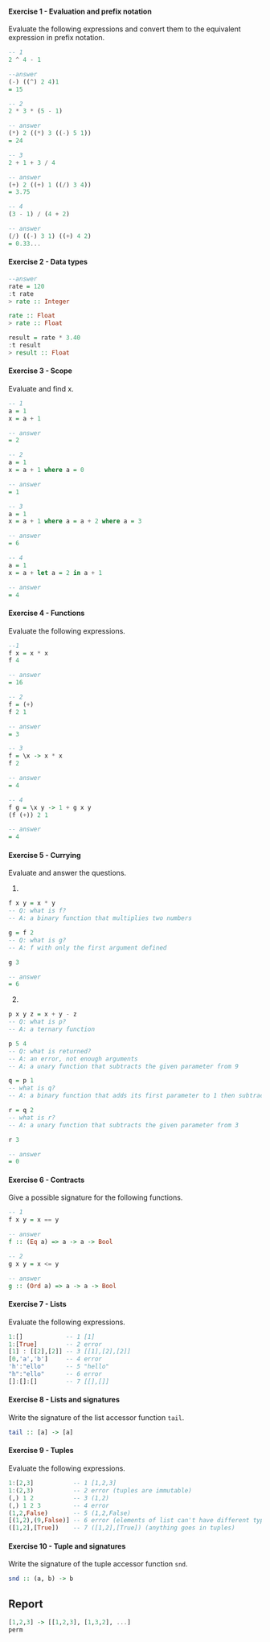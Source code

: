 #### Exercise 1 - Evaluation and prefix notation
Evaluate the following expressions and convert them to the equivalent expression in prefix notation.

```haskell
-- 1
2 ^ 4 - 1

--answer
(-) ((^) 2 4)1
= 15

-- 2
2 * 3 * (5 - 1)

-- answer
(*) 2 ((*) 3 ((-) 5 1))
= 24

-- 3
2 + 1 + 3 / 4

-- answer
(+) 2 ((+) 1 ((/) 3 4))
= 3.75

-- 4
(3 - 1) / (4 + 2)

-- answer
(/) ((-) 3 1) ((+) 4 2)
= 0.33...
```

#### Exercise 2 - Data types
```haskell
--answer
rate = 120
:t rate
> rate :: Integer

rate :: Float
> rate :: Float

result = rate * 3.40
:t result
> result :: Float
```

#### Exercise 3 - Scope
Evaluate and find x.

```haskell
-- 1
a = 1
x = a + 1

-- answer
= 2

-- 2
a = 1
x = a + 1 where a = 0

-- answer
= 1

-- 3
a = 1
x = a + 1 where a = a + 2 where a = 3

-- answer
= 6

-- 4
a = 1
x = a + let a = 2 in a + 1

-- answer
= 4
```

#### Exercise 4 - Functions
Evaluate the following expressions.

```haskell
--1
f x = x * x
f 4

-- answer
= 16

-- 2
f = (+)
f 2 1

-- answer
= 3

-- 3
f = \x -> x * x
f 2

-- answer
= 4

-- 4
f g = \x y -> 1 + g x y
(f (+)) 2 1

-- answer
= 4
```

#### Exercise 5 - Currying
Evaluate and answer the questions.

1.
```haskell
f x y = x * y  
-- Q: what is f? 
-- A: a binary function that multiplies two numbers

g = f 2
-- Q: what is g?
-- A: f with only the first argument defined

g 3

-- answer
= 6
```

2.
```haskell
p x y z = x + y - z 
-- Q: what is p?
-- A: a ternary function

p 5 4
-- Q: what is returned?
-- A: an error, not enough arguments
-- A: a unary function that subtracts the given parameter from 9

q = p 1
-- what is q?
-- A: a binary function that adds its first parameter to 1 then subtract the second parameter

r = q 2
-- what is r?
-- A: a unary function that subtracts the given parameter from 3

r 3

-- answer
= 0
```

#### Exercise 6 - Contracts
Give a possible signature for the following functions.
```haskell
-- 1
f x y = x == y

-- answer
f :: (Eq a) => a -> a -> Bool

-- 2
g x y = x <= y

-- answer
g :: (Ord a) => a -> a -> Bool
```

#### Exercise 7 - Lists
Evaluate the following expressions.
```haskell
1:[]            -- 1 [1]
1:[True]        -- 2 error
[1] : [[2],[2]] -- 3 [[1],[2],[2]]
[0,'a','b']     -- 4 error
'h':"ello"      -- 5 "hello"
"h":"ello"      -- 6 error
[]:[]:[]        -- 7 [[],[]]
```

#### Exercise 8 - Lists and signatures
Write the signature of the list accessor function `tail`.
```haskell
tail :: [a] -> [a]
```

#### Exercise 9 - Tuples
Evaluate the following expressions.
```haskell
1:[2,3]           -- 1 [1,2,3] 
1:(2,3)           -- 2 error (tuples are immutable)
(,) 1 2           -- 3 (1,2)
(,) 1 2 3         -- 4 error
(1,2,False)       -- 5 (1,2,False)
[(1,2),(9,False)] -- 6 error (elements of list can't have different types)
([1,2],[True])    -- 7 ([1,2],[True]) (anything goes in tuples)
```

#### Exercise 10 - Tuple and signatures
Write the signature of the tuple accessor function `snd`.
```haskell
snd :: (a, b) -> b
```

## Report
```haskell
[1,2,3] -> [[1,2,3], [1,3,2], ...]
perm
```
